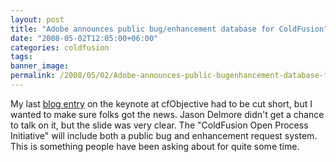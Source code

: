 ```yaml
---
layout: post
title: "Adobe announces public bug/enhancement database for ColdFusion"
date: "2008-05-02T12:05:00+06:00"
categories: coldfusion 
tags: 
banner_image: 
permalink: /2008/05/02/Adobe-announces-public-bugenhancement-database-for-ColdFusion
---
```


My last <a href="http://www.raymondcamden.com/index.cfm/2008/5/2/cfObjective-Keynote-News-on-Centaur-CF9">blog entry</a> on the keynote at cfObjective had to be cut short, but I wanted to make sure folks got the news. Jason Delmore didn't get a chance to talk on it, but the slide was very clear. The "ColdFusion Open Process Initiative" will include both a public bug and enhancement request system. This is something people have been asking about for quite some time.